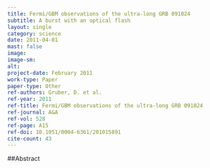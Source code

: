 ```yaml
---
title: Fermi/GBM observations of the ultra-long GRB 091024
subtitle: A burst with an optical flash
layout: single
category: science
date: 2011-04-01
mast: false
image: 
image-sm: 
alt: 
project-date: February 2011
work-type: Paper
paper-type: Other
ref-authors: Gruber, D. et al.
ref-year: 2011
ref-title: Fermi/GBM observations of the ultra-long GRB 091024
ref-journal: A&A
ref-vol: 528
ref-page: A15
ref-doi: 10.1051/0004-6361/201015891
cite-count: 43
---
```



##Abstract
